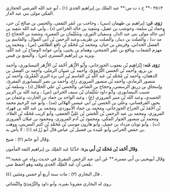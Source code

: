 ٣٥١٣ -** خ د ت س:** عبد الملك بن إبراهيم الجدي (١) ، أبو عبد الله القرشي الحجازي المكي مولى بني عبد الدار.

**رَوَى عَن:** إبراهيم بن طهمان (سي) ، وحاجب بن عُمَر الثقفي، والحسن بن صالح بْن حي، وحماد بْن سلمة، وحوشب بن عقيل، وسَعِيد بن خالد الخزاعي (د) ، وأبي عَبد الله سَعِيد بن أَبي خالد مولى بني عبد الدار، وسفيان الثوري، وسُلَيْمان بن المغيرة، وشعبة بن الحجاج (خ مد ت) ، والصلت بن دينار، والصلت بن طريف،وعبد الرحمن بْن أَبي الموال، والقاسم بن الفضل الحداني، وقريش بن حيان، ومحمد بْن مُحَمَّدِ بْنِ نافع الطائفي (س) ، ومحمد بن مهزم الشعاب، ونافع بن عُمَر الجمحي، وهمام بن يحيى، وأبي عوانة الوضاح بْن عَبد اللَّهِ، ويزيد بن إبراهيم التستري (س) ، واليسع بن قيس.

**رَوَى عَنه:** إِبْرَاهِيم بْن يعقوب الجوزجاني، وأَبُو الأَزْهَر أَحْمَد بْن الأَزْهَر النيسابوري، وأحمد بن بزيع، وأحمد بْن الحسن التِّرْمِذِيّ، وأحمد بْن شيبان الرملي، وأحمد بن الفضل بن الدهقان، وأحمد بْن مُحَمَّدِ بْن عَبد اللَّهِ بْن القاسم بْن أَبي بزة البزي الْمُقْرِئ، وأحمد بْن منصور الرمادي، وأحمد بْن منصور المروزي زاج، وأحمد بن نصر النيسابوري المقرئ، وإسحاق بن زريق الرسعني، وحجاج بن الشاعر، والحسن بْن علي الخلال (د) ، وسلمة بْن شبيب النيسابوري، وأَبُو داود سُلَيْمان بْن سيف الحراني (س) ، وعبد الله بن الزبير الحميدي، وعبد الله بْن منير المروزي (خ) ، وعبد الواحد بن حماد بن الحارث، وعثمان بن يحيى القرقساني، وعلي بن الحسن بْن أَبي عيسى الهلالي (مد) ، وأبو عبد الرحيم محمد بْن أَحْمَدَ بْن الجراح الجوزجاني، ومحمد بن حماد الأبيوردي، ومحمد بن عَبد الله بن قهزاد المروزي، ومحمد بن عبد الرحمن بْن الْحَسَن بْن عَلِيٍّ الجعفي، وأبو كريب مُحَمَّد بْن العلاء، ومحمد بْن منصور الجواز المكي، ومحمود بْن آدم المروزي، ومحمود بن غيلان المروزي (ت) ، وأبو ثوبان مزداد بن جميل، وأبو هارون موسى بْن مُحَمَّدِ بْنِ كثير السريني، ووهب بن حفص الحراني وأبو عُبَيدة بن فضيل بْن عياض.قال أبو زُرْعَة (١) : لا بأس به.

وَقَال أبو حاتم (٢) : شيخ.

**وَقَال أَحْمَد بْن مُحَمَّد بْن أَبي بزة:** حَدَّثَنَا عَبد المَلِك بن إبراهيم الثقة المأمون.

وَقَال أبويحيى بن أَبي مسرة،** عَن أبي عبد الرحمن المقرئ في حديث رواه عن شعبة:** بلغني أن عَبد المَلِك الجدي وقفه وهو أحفظ مني.

قال البخاري (٣) : مات سنة أربع أو خمس ومئتين (٤) .

روى له البخاري مقرونا بغيره، وأبو داود والتِّرْمِذِيّ والنَّسَائي.
